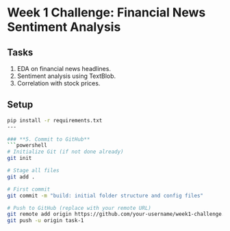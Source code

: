 # Week 1 Challenge: Financial News Sentiment Analysis

## Tasks

1. EDA on financial news headlines.
2. Sentiment analysis using TextBlob.
3. Correlation with stock prices.

## Setup

````bash
pip install -r requirements.txt
---

### **5. Commit to GitHub**
```powershell
# Initialize Git (if not done already)
git init

# Stage all files
git add .

# First commit
git commit -m "build: initial folder structure and config files"

# Push to GitHub (replace with your remote URL)
git remote add origin https://github.com/your-username/week1-challenge.git
git push -u origin task-1
````
